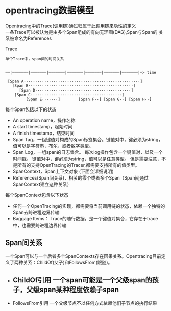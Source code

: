 # opentracing数据模型
Opentracing中的Trace(调用链)通过归属于此调用链来隐性的定义  
一条Trace可以被认为是由多个Span组成的有向无环图(DAG),Span与Span的 关系被命名为References

Trace
```
单个Trace中，span间的时间关系


––|–––––––|–––––––|–––––––|–––––––|–––––––|–––––––|–––––––|–> time

 [Span A···················································]
   [Span B··············································]
      [Span D··········································]
    [Span C········································]
         [Span E·······]        [Span F··] [Span G··] [Span H··]
```

每个Span包括以下的状态
- An operation name，操作名称
- A start timestamp，起始时间
- A finish timestamp，结束时间
- Span Tag，一组键值对构成的Span标签集合。键值对中，键必须为string，值可以是字符串，布尔，或者数字类型。
- Span Log，一组span的日志集合。 每次log操作包含一个键值对，以及一个时间戳。 键值对中，键必须为string，值可以是任意类型。 但是需要注意，不是所有的支持OpenTracing的Tracer,都需要支持所有的值类型。
- SpanContext，Span上下文对象 (下面会详细说明)
- References(Span间关系)，相关的零个或者多个Span（Span间通过SpanContext建立这种关系）

每个SpanContext包含以下状态
- 任何一个OpenTracing的实现，都需要将当前调用链的状态，依赖一个独特的Span去跨进程边界传输
- Baggage Items： Trace的随行数据，是一个键值对集合，它存在于trace中，也需要跨进程边界传输

## Span间关系
一个Span可以与一个后者多个SpanContexts存在因果关系。Opentracing目前定义了两种关系：ChildOf(父子)和FollowsFrom(跟随)。
- ChildOf引用
  一个span可能是一个父级span的孩子，父级span某种程度依赖子span
  - 
- FollowsFrom引用
  一个父级节点不以任何方式依赖他们子节点的执行结果